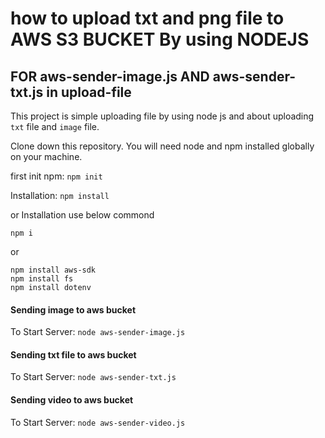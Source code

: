 # how to upload txt and png file to AWS S3 BUCKET By using NODEJS

## FOR aws-sender-image.js AND aws-sender-txt.js in upload-file
This project is simple uploading file by using node js and about uploading `txt` file and `image` file.

Clone down this repository. You will need node and npm installed globally on your machine.

first init npm:          `npm init`

Installation:         `npm install`

or Installation use below commond

```
npm i 
```
or
```
npm install aws-sdk 
npm install fs
npm install dotenv
```
#### Sending image to aws bucket
To Start Server:      `node aws-sender-image.js`

#### Sending txt file to aws bucket
To Start Server:      `node aws-sender-txt.js`

#### Sending video to aws bucket 
To Start Server:      `node aws-sender-video.js`
